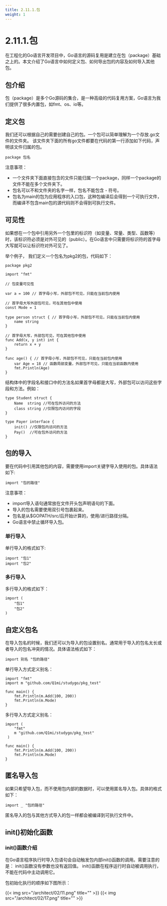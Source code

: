 ```yaml
---
title: 2.11.1.包
weight: 1
---
```

# 2.11.1.包
在工程化的Go语言开发项目中，Go语言的源码复用是建立在包（package）基础之上的。本文介绍了Go语言中如何定义包、如何导出包的内容及如何导入其他包。

## 包介绍
包（package）是多个Go源码的集合，是一种高级的代码复用方案，Go语言为我们提供了很多内置包，如fmt、os、io等。

## 定义包
我们还可以根据自己的需要创建自己的包。一个包可以简单理解为一个存放.go文件的文件夹。 该文件夹下面的所有go文件都要在代码的第一行添加如下代码，声明该文件归属的包。
```aidl
package 包名
```
注意事项：  
* 一个文件夹下面直接包含的文件只能归属一个package，同样一个package的文件不能在多个文件夹下。
* 包名可以不和文件夹的名字一样，包名不能包含 - 符号。
* 包名为main的包为应用程序的入口包，这种包编译后会得到一个可执行文件，而编译不包含main包的源代码则不会得到可执行文件。

## 可见性
如果想在一个包中引用另外一个包里的标识符（如变量、常量、类型、函数等）时，该标识符必须是对外可见的（public）。在Go语言中只需要将标识符的首字母大写就可以让标识符对外可见了。

举个例子， 我们定义一个包名为pkg2的包，代码如下：

```aidl
package pkg2

import "fmt"

// 包变量可见性

var a = 100 // 首字母小写，外部包不可见，只能在当前包内使用

// 首字母大写外部包可见，可在其他包中使用
const Mode = 1

type person struct { // 首字母小写，外部包不可见，只能在当前包内使用
	name string
}

// 首字母大写，外部包可见，可在其他包中使用
func Add(x, y int) int {
	return x + y
}

func age() { // 首字母小写，外部包不可见，只能在当前包内使用
	var Age = 18 // 函数局部变量，外部包不可见，只能在当前函数内使用
	fmt.Println(Age)
}

```
结构体中的字段名和接口中的方法名如果首字母都是大写，外部包可以访问这些字段和方法。例如：

```aidl
type Student struct {
	Name  string //可在包外访问的方法
	class string //仅限包内访问的字段
}

type Payer interface {
	init() //仅限包内访问的方法
	Pay()  //可在包外访问的方法
}

```

## 包的导入
要在代码中引用其他包的内容，需要使用import关键字导入使用的包。具体语法如下:

```aidl
import "包的路径"
```
注意事项：
* import导入语句通常放在文件开头包声明语句的下面。
* 导入的包名需要使用双引号包裹起来。
* 包名是从$GOPATH/src/后开始计算的，使用/进行路径分隔。
* Go语言中禁止循环导入包。

### 单行导入
单行导入的格式如下:  
```aidl
import "包1"
import "包2"
```

### 多行导入
多行导入的格式如下：  
```aidl
import (
    "包1"
    "包2"
)
```

## 自定义包名
在导入包名的时候，我们还可以为导入的包设置别名。通常用于导入的包名太长或者导入的包名冲突的情况。具体语法格式如下：
```aidl
import 别名 "包的路径"
```
单行导入方式定义别名：  
```aidl
import "fmt"
import m "github.com/Q1mi/studygo/pkg_test"

func main() {
	fmt.Println(m.Add(100, 200))
	fmt.Println(m.Mode)
}
```
多行导入方式定义别名：
```aidl
import (
    "fmt"
    m "github.com/Q1mi/studygo/pkg_test"
 )

func main() {
	fmt.Println(m.Add(100, 200))
	fmt.Println(m.Mode)
}
```

## 匿名导入包
如果只希望导入包，而不使用包内部的数据时，可以使用匿名导入包。具体的格式如下：

```aidl
import _ "包的路径"
```
匿名导入的包与其他方式导入的包一样都会被编译到可执行文件中。

## init()初始化函数
### init()函数介绍
在Go语言程序执行时导入包语句会自动触发包内部init()函数的调用。需要注意的是： init()函数没有参数也没有返回值。 init()函数在程序运行时自动被调用执行，不能在代码中主动调用它。

包初始化执行的顺序如下图所示：  

{{< img src="/architect/02/11.png" title="" >}}
{{< img src="/architect/02/17.png" title="" >}}

